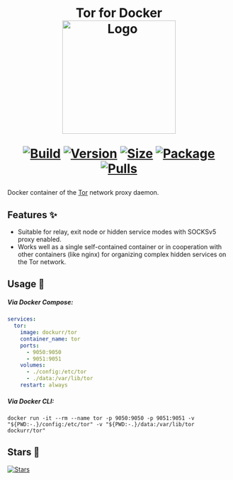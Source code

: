 <h1 align="center">Tor for Docker<br />
<div align="center">
<a href="https://github.com/dockur/tor"><img src="https://raw.githubusercontent.com/dockur/tor/master/.github/logo.png" title="Logo" style="max-width:100%;" width="256" /></a>
</div>
<div align="center">
  
[![Build]][build_url]
[![Version]][tag_url]
[![Size]][tag_url]
[![Package]][pkg_url]
[![Pulls]][hub_url]

</div></h1>

Docker container of the [Tor](https://www.torproject.org/) network proxy daemon.

## Features ✨

  - Suitable for relay, exit node or hidden service modes with SOCKSv5 proxy enabled.
  - Works well as a single self-contained container or in cooperation with other containers (like nginx) for organizing complex hidden services on the Tor network.

## Usage  🐳

##### Via Docker Compose:

```yaml
services:
  tor:
    image: dockurr/tor
    container_name: tor
    ports:
      - 9050:9050
      - 9051:9051
    volumes:
      - ./config:/etc/tor
      - ./data:/var/lib/tor
    restart: always
```

##### Via Docker CLI:

```shell
docker run -it --rm --name tor -p 9050:9050 -p 9051:9051 -v "${PWD:-.}/config:/etc/tor" -v "${PWD:-.}/data:/var/lib/tor dockurr/tor"
```

## Stars 🌟
[![Stars](https://starchart.cc/dockur/tor.svg?variant=adaptive)](https://starchart.cc/dockur/tor)

[build_url]: https://github.com/dockur/tor/
[hub_url]: https://hub.docker.com/r/dockurr/tor/
[tag_url]: https://hub.docker.com/r/dockurr/tor/tags
[pkg_url]: https://github.com/dockur/tor/pkgs/container/tor

[Build]: https://github.com/dockur/tor/actions/workflows/build.yml/badge.svg
[Size]: https://img.shields.io/docker/image-size/dockurr/tor/latest?color=066da5&label=size
[Pulls]: https://img.shields.io/docker/pulls/dockurr/tor.svg?style=flat&label=pulls&logo=docker
[Version]: https://img.shields.io/docker/v/dockurr/tor/latest?arch=amd64&sort=semver&color=066da5
[Package]: https://img.shields.io/badge/dynamic/json?url=https%3A%2F%2Fipitio.github.io%2Fbackage%2Fdockur%2Ftor%2Ftor.json&query=%24.downloads&logo=github&style=flat&color=066da5&label=pulls
